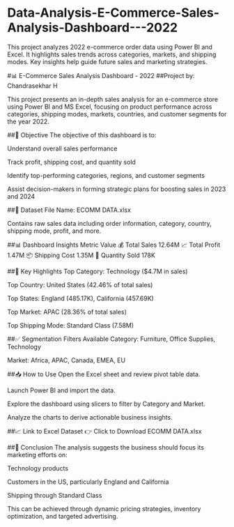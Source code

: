 # Data-Analysis-E-Commerce-Sales-Analysis-Dashboard---2022
This project analyzes 2022 e-commerce order data using Power BI and Excel. It highlights sales trends across categories, markets, and shipping modes. Key insights help guide future sales and marketing strategies.


#📊 E-Commerce Sales Analysis Dashboard - 2022
##Project by: Chandrasekhar H

This project presents an in-depth sales analysis for an e-commerce store using Power BI and MS Excel, focusing on product performance across categories, shipping modes, markets, countries, and customer segments for the year 2022.


##📌 Objective
The objective of this dashboard is to:

Understand overall sales performance

Track profit, shipping cost, and quantity sold

Identify top-performing categories, regions, and customer segments

Assist decision-makers in forming strategic plans for boosting sales in 2023 and 2024

##📁 Dataset
File Name: ECOMM DATA.xlsx

Contains raw sales data including order information, category, country, shipping mode, profit, and more.

##📊 Dashboard Insights
Metric	Value
💰 Total Sales	12.64M
📈 Total Profit	1.47M
📦 Shipping Cost	1.35M
🔢 Quantity Sold	178K

##📍 Key Highlights
Top Category: Technology ($4.7M in sales)

Top Country: United States (42.46% of total sales)

Top States: England (485.17K), California (457.69K)

Top Market: APAC (28.36% of total sales)

Top Shipping Mode: Standard Class (7.58M)

##✅ Segmentation Filters Available
Category: Furniture, Office Supplies, Technology

Market: Africa, APAC, Canada, EMEA, EU

##📥 How to Use
Open the Excel sheet and review pivot table data.

Launch Power BI and import the data.

Explore the dashboard using slicers to filter by Category and Market.

Analyze the charts to derive actionable business insights.

##📈 Link to Excel Dataset
👉 Click to Download ECOMM DATA.xlsx

##📌 Conclusion
The analysis suggests the business should focus its marketing efforts on:

Technology products

Customers in the US, particularly England and California

Shipping through Standard Class

This can be achieved through dynamic pricing strategies, inventory optimization, and targeted advertising.
